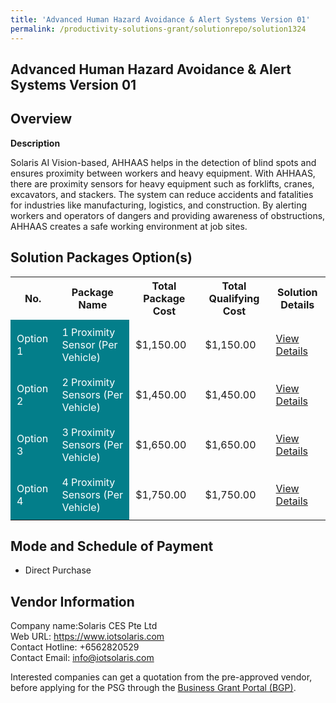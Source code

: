 ```yaml
---
title: 'Advanced Human Hazard Avoidance & Alert Systems Version 01'
permalink: /productivity-solutions-grant/solutionrepo/solution1324
---
```


## Advanced Human Hazard Avoidance & Alert Systems Version 01

## Overview

**Description**

Solaris AI Vision-based, AHHAAS helps in the detection of blind spots and ensures proximity between workers and heavy equipment. With AHHAAS, there are proximity sensors for heavy equipment such as forklifts, cranes, excavators, and stackers. The system can reduce accidents and fatalities for industries like manufacturing, logistics, and construction. By alerting workers and operators of dangers and providing awareness of obstructions, AHHAAS creates a safe working environment at job sites.

## Solution Packages Option(s)

<table>
<tr>
<th><b>No.</b></th>
<th><b>Package Name</b></th>
<th><b>Total Package Cost</b></th>
<th><b>Total Qualifying Cost</b></th>
<th><b>Solution Details</b></th>
</tr>
<tr>
<td style='padding: 10px; background-color: #037E8A; color: #FFFFFF;'>Option 1</td>
<td style='padding: 10px; background-color: #037E8A; color: #FFFFFF;'>1 Proximity Sensor (Per Vehicle)</td>
<td style='padding: 10px;'>$1,150.00</td>
<td style='padding: 10px;'>$1,150.00</td>
<td style='padding: 10px;'><a href='/images/psg/SolarisCES_Advanced_Human_Hazard_Avoidance_DesensitisedPart_1.pdf' target='_blank'>View Details</a></td>
</tr>
<tr>
<td style='padding: 10px; background-color: #037E8A; color: #FFFFFF;'>Option 2</td>
<td style='padding: 10px; background-color: #037E8A; color: #FFFFFF;'>2 Proximity Sensors (Per Vehicle)</td>
<td style='padding: 10px;'>$1,450.00</td>
<td style='padding: 10px;'>$1,450.00</td>
<td style='padding: 10px;'><a href='/images/psg/SolarisCES_Advanced_Human_Hazard_Avoidance_DesensitisedPart_2.pdf' target='_blank'>View Details</a></td>
</tr>
<tr>
<td style='padding: 10px; background-color: #037E8A; color: #FFFFFF;'>Option 3</td>
<td style='padding: 10px; background-color: #037E8A; color: #FFFFFF;'>3 Proximity Sensors (Per Vehicle)</td>
<td style='padding: 10px;'>$1,650.00</td>
<td style='padding: 10px;'>$1,650.00</td>
<td style='padding: 10px;'><a href='/images/psg/SolarisCES_Advanced_Human_Hazard_Avoidance_DesensitisedPart_3.pdf' target='_blank'>View Details</a></td>
</tr>
<tr>
<td style='padding: 10px; background-color: #037E8A; color: #FFFFFF;'>Option 4</td>
<td style='padding: 10px; background-color: #037E8A; color: #FFFFFF;'>4 Proximity Sensors (Per Vehicle)</td>
<td style='padding: 10px;'>$1,750.00</td>
<td style='padding: 10px;'>$1,750.00</td>
<td style='padding: 10px;'><a href='/images/psg/SolarisCES_Advanced_Human_Hazard_Avoidance_DesensitisedPart_4.pdf' target='_blank'>View Details</a></td>
</tr>
</table>

## Mode and Schedule of Payment

 - Direct Purchase

## Vendor Information

 Company name:Solaris CES Pte Ltd<br>Web URL: https://www.iotsolaris.com<br>Contact Hotline: +6562820529 <br>Contact Email: info@iotsolaris.com 

Interested companies can get a quotation from the pre-approved vendor, before applying for the PSG through the <a href='https://www.businessgrants.gov.sg/' target='_blank' rel='noopener'>Business Grant Portal (BGP)</a>.

<script src="/jquery/resize-tables.js"></script>

